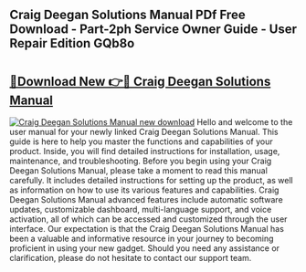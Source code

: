 ## Craig Deegan Solutions Manual PDf Free Download - Part-2ph Service Owner Guide - User Repair Edition GQb8o

# <h2><a href="http://bc77230.oget.top/?id=Craig+Deegan+Solutions+Manual">🔗Download New 👉🔴 Craig Deegan Solutions Manual</a></h2>

[![Craig Deegan Solutions Manual new download](https://i.imgur.com/5g1atiW.png)](http://bc77230.oget.top/?id=Craig+Deegan+Solutions+Manual)
Hello and welcome to the user manual for your newly linked Craig Deegan Solutions Manual. This guide is here to help you master the functions and capabilities of your product. Inside, you will find detailed instructions for installation, usage, maintenance, and troubleshooting. Before you begin using your Craig Deegan Solutions Manual, please take a moment to read this manual carefully. It includes detailed instructions for setting up the product, as well as information on how to use its various features and capabilities. Craig Deegan Solutions Manual advanced features include automatic software updates, customizable dashboard, multi-language support, and voice activation, all of which can be accessed and customized through the user interface. Our expectation is that the Craig Deegan Solutions Manual has been a valuable and informative resource in your journey to becoming proficient in using your new gadget. Should you need any assistance or clarification, please do not hesitate to contact our support team.
